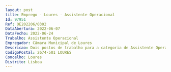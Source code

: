 ```yaml
--- 
layout: post
title: Emprego - Loures - Assistente Operacional
Id: 97951
Ref: OE202206/0302
DataAbertura: 2022-06-07
DataFecho: 2022-06-24
Trabalho: Assistente Operacional
Empregador: Câmara Municipal de Loures
Descricao: Dois postos de trabalho para a categoria de Assistente Operacional para a Divisão de Atendimento, Informação e Comunicação  Área de Sonorização.
CodigoPostal: 2674-501 LOURES
Concelho: Loures
Distrito: Lisboa
--- 
```

